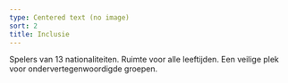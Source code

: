 ```yaml
---
type: Centered text (no image)
sort: 2
title: Inclusie
---
```

Spelers van 13 nationaliteiten.
Ruimte voor alle leeftijden.
Een veilige plek voor ondervertegenwoordigde groepen.